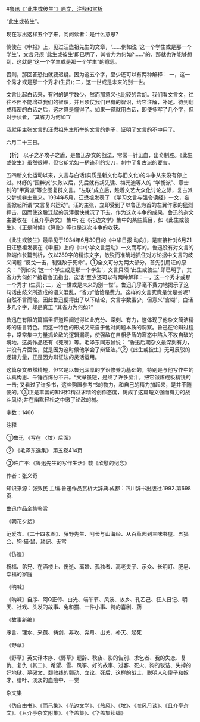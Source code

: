 #[鲁迅《“此生或彼生”》原文、注释和赏析](https://www.vrrw.net/wx/9745.html)

“此生或彼生”。

现在写出这样五个字来，问问读者：是什么意思?

倘使在《申报》上，见过汪懋祖先生的文章，“……例如说 ‘这一个学生或是那一个学生’，文言只须 ‘此生或彼生’即已明了，其省力为何如?……”的，那就也许能够想到，这就是“这一个学生或是那一个学生”的意思。

否则，那回答恐怕就要迟疑。因为这五个字，至少还可以有两种解释： 一，这一个秀才或是那一个秀才(生员); 二，这一世或是未来的别一世。

文言比起白话来，有时的确字数少，然而那意义也比较的含胡。我们看文言文，往往不但不能增益我们的智识，并且须仗我们已有的智识，给它注解，补足。待到翻成精密的白话之后，这才算是懂得了。如果一径就用白话，即使多写了几个字，但对于读者，“其省力为何如”?

我就用主张文言的汪懋祖先生所举的文言的例子，证明了文言的不中用了。

六月二十三日。



【析】 以子之矛攻子之盾，是鲁迅杂文的战法，常常一针见血，出奇制胜。《此生或彼生》虽然很短，但它却尤如一柄锋利的尖刀，刺中了复古派的要害。

五四新文化运动以来，文言与白话(实质是新文化与旧文化)的斗争从来没有停止过。林纾的“国粹派”失败以后，先后就有胡先骕、梅光迪等人的 “学衡派”、章士钊的“甲寅派”等企图复辟文言。“左联”成立后，趁着文艺大众化讨论之际，复古派又梦想卷土重来。1934年5月，汪懋祖发表了 《学习文言与强令读经》一文，妄图掀起所谓“文言复兴运动”。汪的主张，立即受到了以鲁迅为首的左翼作家的猛烈抨击，因而使这股泛起的沉滓很快就沉了下去。作为这次斗争的成果，鲁迅的杂文主要收在 《且介亭杂文》 集中; 在《花边文学》集中的某些篇目，如《此生或彼生》、《正是时候》《算账》等也是这次斗争的收获。

《此生或彼生》最早见于1934年6月30日的《中华日报·动向》，是直接针对6月21日汪懋祖发表在《申报》上的《中小学文言运动》一文而写的。鲁迅没有对文言的弊端作长篇剖析，仅以289字的精炼文字，敏锐而准确地抓住对方论据中文言的歧义问题 “反戈一击，制强敌于死命”。①全文可分为两大部分。首先引用汪的原文： “例如说 ‘这一个学生或是那一个学生’，文言只须 ‘此生或彼生’ 即已明了，其省力为何如?”接着鲁迅指出，这话“至少还可以有两种解释：一，这一个秀才或那一个秀才 (生员); 二，这一世或是未来的别一世”。鲁迅几乎毫不费力地揭示了这句话由歧义所造成的语义混乱，“省力”恰恰是费力。这样的文言究竟是优是劣呢?自然不言而喻。因此鲁迅便得出了以下结论，文言字数虽少，但意义“含糊”，白话多几个字，却是真正 “其省力为何如?”

鲁迅在有限的篇幅里把道理阐述得如此充分、深刻、有力，这体现了他杂文简洁精炼的语言特色。而这一特色的形成又来自于他对问题本质的洞察。鲁迅在论辩过程中，常常集中力量抓论敌的逻辑漏洞，使强敌在自相矛盾的窘态中陷入不攻自破的境地。这类作品还有《死所》等。毛泽东同志曾说： “鲁迅后期杂文最深刻有力，并没有片面性，就是因为这时候他学会了辩证法。”②《此生或彼生》无可反驳的逻辑力量，正是因为辩证法的灵活运用。

这篇杂文虽然精短，但它是以鲁迅深厚的学识修养为基础的，特别是与他写作中的认真构思、千锤百炼分不开。“文章虽短，是绞了许多脑汁，把它锻炼成极精锐的一击; 又看过了许多书，这些购置参考书的物力，和自己的精力加起来，是并不随便的。”③正是丰富的知识和精益求精的创作态度，铸成了这篇短文强而有力的战斗风格;并在幽默轻松之中缴了论敌的械。

字数：1466

注释

①鲁迅 《写在 〈坟〉后面》

② 《毛泽东选集》 第五卷414页

③许广平:《鲁迅先生的写作生活》载《欣慰的纪念》

作者：张义奇

知识来源：张效民 主编.鲁迅作品赏析大辞典.成都：四川辞书出版社.1992.第698页.

鲁迅作品全集鉴赏

《朝花夕拾》

范爱农、《二十四孝图》、藤野先生、阿长与山海经、从百草园到三味书屋、五猖会、狗·猫·鼠、琐记、无常

《仿徨》

祝福、弟兄、在酒楼上、伤逝、离婚、孤独者、高老夫子、示众、长明灯、肥皂、幸福的家庭

《呐喊》

《呐喊》自序、阿Q正传、白光、端午节、风波、故乡、孔乙己、狂人日记、明天、社戏、头发的故事、兔和猫、一件小事、鸭的喜剧、药

《故事新编》

序言、理水、采薇、铸剑、非攻、奔月、出关、补天、起死

《野草》

《野草》英文译本序、《野草》题辞、秋夜、影的告别、求乞者、我的失恋、复仇、复仇〔其二〕、希望、雪、风筝、好的故事、过客、死火、狗的驳诘、失掉的好地狱、墓碣文、颓败线的颤动、立论、死后、这样的战士、聪明人和傻子和奴才、腊叶、淡淡的血痕中、一觉

杂文集

《伪自由书》、《而己集》、《花边文学》、《热风》、《坟》、《准风月谈》、《且介亭杂文》、《且介亭杂文附集》、《华盖集》、《华盖集续编》

